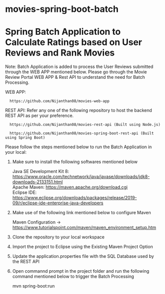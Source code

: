 # movies-spring-boot-batch

# Spring Batch Application to Calculate Ratings based on User Reviews and Rank Movies

Note: Batch Application is added to process the User Reviews submitted through the WEB APP mentioned below. Please go through the Movie Review Portal WEB APP & Rest API to understand the need for Batch Processing.

WEB APP: 

      https://github.com/Nijanthan08/movies-web-app 
      
REST API: Refer any one of the following repository to host the backend REST API as per your preference.

      https://github.com/Nijanthan08/movies-rest-api (Built using Node.js)
      
      https://github.com/Nijanthan08/movies-spring-boot-rest-api (Built using Spring Boot)
      
Please follow the steps mentioned below to run the Batch Application in your local:

1. Make sure to install the following softwares mentioned below 

    Java SE Development Kit 8: https://www.oracle.com/technetwork/java/javase/downloads/jdk8-downloads-2133151.html <br/>
    Apache Maven: https://maven.apache.org/download.cgi <br/>
    Eclipse IDE: https://www.eclipse.org/downloads/packages/release/2019-09/r/eclipse-ide-enterprise-java-developers
   
2. Make use of the following link mentioned below to configure Maven

    Maven Configuration -> https://www.tutorialspoint.com/maven/maven_environment_setup.htm
    
3. Clone the repository to your local workspace

4. Import the project to Eclipse using the Existing Maven Project Option

5. Update the application.properties file with the SQL Database used by the REST API

6. Open commannd prompt in the project folder and run the following command mentioned below to trigger the Batch Processing

      mvn spring-boot:run
